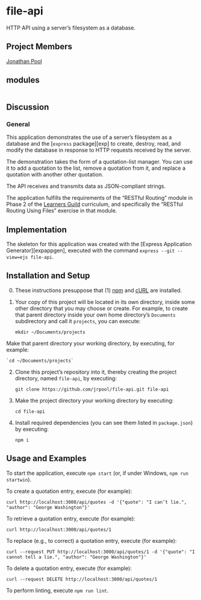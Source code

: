 # file-api
HTTP API using a server’s filesystem as a database.

## Project Members

[Jonathan Pool](https://github.com/jrpool)

## modules

```
```

## Discussion

### General

This application demonstrates the use of a server’s filesystem as a database and the [`express` package][exp] to create, destroy, read, and modify the database in response to HTTP requests received by the server.

The demonstration takes the form of a quotation-list manager. You can use it to add a quotation to the list, remove a quotation from it, and replace a quotation with another other quotation.

The API receives and transmits data as JSON-compliant strings.

The application fulfills the requirements of the “RESTful Routing” module in Phase 2 of the [Learners Guild][lg] curriculum, and specifically the “RESTful Routing Using Files” exercise in that module.

## Implementation

The skeleton for this application was created with the [Express Application Generator][expappgen], executed with the command `express --git --view=ejs file-api`.

## Installation and Setup

0. These instructions presuppose that (1) [npm][npm] and [cURL][curl] are installed.

1. Your copy of this project will be located in its own directory, inside some other directory that you may choose or create. For example, to create that parent directory inside your own home directory’s `Documents` subdirectory and call it `projects`, you can execute:

    `mkdir ~/Documents/projects`

Make that parent directory your working directory, by executing, for example:

    `cd ~/Documents/projects`

2. Clone this project’s repository into it, thereby creating the project directory, named `file-api`, by executing:

    `git clone https://github.com/jrpool/file-api.git file-api`

2. Make the project directory your working directory by executing:

    `cd file-api`

3. Install required dependencies (you can see them listed in `package.json`) by executing:

    `npm i`

## Usage and Examples

To start the application, execute `npm start` (or, if under Windows, `npm run startwin`).

To create a quotation entry, execute (for example):

`curl http://localhost:3000/api/quotes -d '{"quote": "I can’t lie.", "author": "George Washington"}'`

To retrieve a quotation entry, execute (for example):

`curl http://localhost:3000/api/quotes/1`

To replace (e.g., to correct) a quotation entry, execute (for example):

`curl --request PUT http://localhost:3000/api/quotes/1 -d '{"quote": "I cannot tell a lie.", "author": "George Washington"}'`

To delete a quotation entry, execute (for example):

`curl --request DELETE http://localhost:3000/api/quotes/1`

To perform linting, execute `npm run lint`.

[curl]: https://curl.haxx.se
[lg]: https://www.learnersguild.org
[npm]: https://www.npmjs.com
